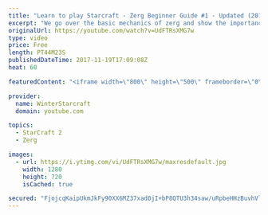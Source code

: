 ```yaml
---
title: "Learn to play Starcraft - Zerg Beginner Guide #1 - Updated (2017)"
excerpt: "We go over the basic mechanics of zerg and show the importance of understanding at least some of what your opponent is doing.  This guide is meant for players with an understanding of the objectives of starcraft but without any strong direction or gameplan, especially for each specific race! -- Watch"
originalUrl: https://youtube.com/watch?v=UdFTRsXMG7w
type: video
price: Free
length: PT44M23S
publishedDateTime: 2017-11-19T17:09:08Z
heat: 60

featuredContent: "<iframe width=\"800\" height=\"500\" frameborder=\"0\" src=\"https://www.youtube.com/embed/UdFTRsXMG7w\" allow=\"accelerometer; autoplay; encrypted-media; gyroscope; picture-in-picture\" allowfullscreen></iframe>"

provider:
  name: WinterStarcraft
  domain: youtube.com

topics:
  - StarCraft 2
  - Zerg

images:
  - url: https://i.ytimg.com/vi/UdFTRsXMG7w/maxresdefault.jpg
    width: 1280
    height: 720
    isCached: true

secured: "FjojcqKaipUkmJkFy90XX6MZ37xad0jI+bP8QTU3h34saw/uRpbeHHzBuvhVlbVa02vhfBnYpvMdoQsfv/MftA5CSZ9Z4jgHfCO/hn1JIgK4AKDiVzRzIpaFE2UG+3wHCdetFYYFbKQYs2wKtRQimBRSAh66Vu8tWDXsc0BS3VsPpZ73wwUDwuntSh7JLAyBsCvD9q7M9gszjFPTBE23cEJX8uDPPJCyIFWn9NQNeLA5DMKXM6aU7DIwetYBZtZCOtF6RliFkFDx9tSGXK20IQzpghUqQbgXRusLwpZ3Jv0yYTBlmui8fKi55QbxX5vH1W5GNDOuT8FpDhb2OZXCbGoxBVVK5wynVEra3IYu6G5JqBZllmMJ3lKjPPeimRFnovEHR2CZejXhbyaFVg7BA5MXSy8ognXYKXDfr52etrHUF6LsVxwv/GKRao3GjrPd;QILqt7eknzsoKuNGCpP0Kg=="
---
```


